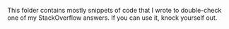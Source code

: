 This folder contains mostly snippets of code that I wrote to double-check one of my StackOverflow answers. If you can use it, knock yourself out.
